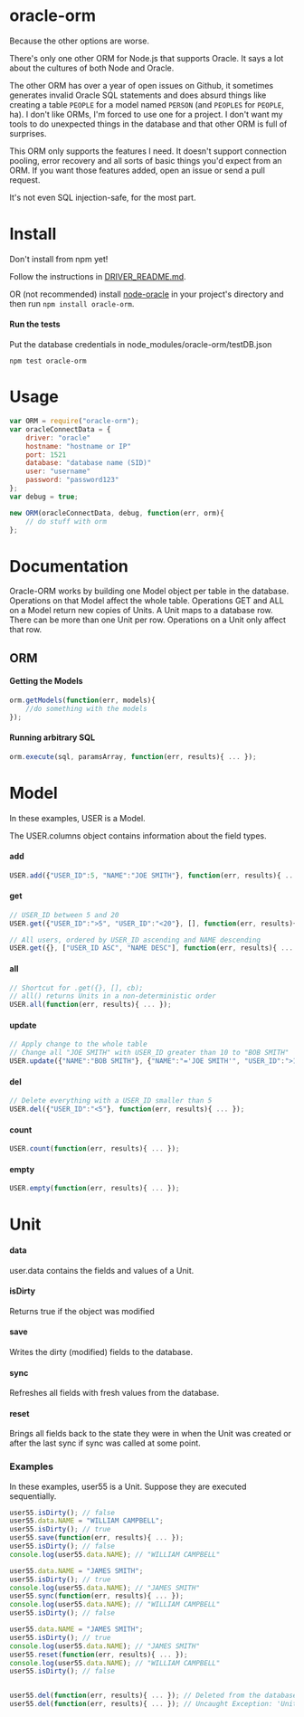 oracle-orm
==========

Because the other options are worse.

There's only one other ORM for Node.js that supports Oracle. It says a lot about the cultures of both Node and Oracle.

The other ORM has over a year of open issues on Github, it sometimes generates invalid Oracle SQL statements and does absurd things like creating a table `PEOPLE` for a model named `PERSON` (and `PEOPLES` for `PEOPLE`, ha). I don't like ORMs, I'm forced to use one for a project. I don't want my tools to do unexpected things in the database and that other ORM is full of surprises.

This ORM only supports the features I need. It doesn't support connection pooling, error recovery and all sorts of basic things you'd expect from an ORM. If you want those features added, open an issue or send a pull request.

It's not even SQL injection-safe, for the most part.


# Install

Don't install from npm yet!

Follow the instructions in [DRIVER_README.md](https://github.com/SGrondin/oracle-orm/blob/master/driver/DRIVER_README.md).

OR (not recommended) install [node-oracle](https://github.com/joeferner/node-oracle) in your project's directory and then run `npm install oracle-orm`.

#### Run the tests

Put the database credentials in node_modules/oracle-orm/testDB.json
```
npm test oracle-orm
```

# Usage

```javascript
var ORM = require("oracle-orm");
var oracleConnectData = {
	driver: "oracle"
	hostname: "hostname or IP"
	port: 1521
	database: "database name (SID)"
	user: "username"
	password: "password123"
};
var debug = true;

new ORM(oracleConnectData, debug, function(err, orm){
	// do stuff with orm
};
```


# Documentation

Oracle-ORM works by building one Model object per table in the database. Operations on that Model affect the whole table. Operations GET and ALL on a Model return new copies of Units. A Unit maps to a database row. There can be more than one Unit per row. Operations on a Unit only affect that row.

## ORM

#### Getting the Models
```javascript
orm.getModels(function(err, models){
	//do something with the models
});
```

#### Running arbitrary SQL
```javascript
orm.execute(sql, paramsArray, function(err, results){ ... });
```

# Model

In these examples, USER is a Model.

The USER.columns object contains information about the field types.

#### add
```javascript
USER.add({"USER_ID":5, "NAME":"JOE SMITH"}, function(err, results){ ... });
```

#### get
```javascript
// USER_ID between 5 and 20
USER.get({"USER_ID":">5", "USER_ID":"<20"}, [], function(err, results){ ... });

// All users, ordered by USER_ID ascending and NAME descending
USER.get({}, ["USER_ID ASC", "NAME DESC"], function(err, results){ ... });
```

#### all
```javascript
// Shortcut for .get({}, [], cb);
// all() returns Units in a non-deterministic order
USER.all(function(err, results){ ... });
```

#### update
```javascript
// Apply change to the whole table
// Change all "JOE SMITH" with USER_ID greater than 10 to "BOB SMITH"
USER.update({"NAME":"BOB SMITH"}, {"NAME":"='JOE SMITH'", "USER_ID":">10"}, function(err, results){ ... });
```

#### del
```javascript
// Delete everything with a USER_ID smaller than 5
USER.del({"USER_ID":"<5"}, function(err, results){ ... });
```

#### count
```javascript
USER.count(function(err, results){ ... });
```

#### empty
```javascript
USER.empty(function(err, results){ ... });
```


# Unit

#### data
user.data contains the fields and values of a Unit.

#### isDirty
Returns true if the object was modified

#### save
Writes the dirty (modified) fields to the database.

#### sync
Refreshes all fields with fresh values from the database.

#### reset
Brings all fields back to the state they were in when the Unit was created or after the last sync if sync was called at some point.

### Examples

In these examples, user55 is a Unit. Suppose they are executed sequentially.

```javascript
user55.isDirty(); // false
user55.data.NAME = "WILLIAM CAMPBELL";
user55.isDirty(); // true
user55.save(function(err, results){ ... });
user55.isDirty(); // false
console.log(user55.data.NAME); // "WILLIAM CAMPBELL"

user55.data.NAME = "JAMES SMITH";
user55.isDirty(); // true
console.log(user55.data.NAME); // "JAMES SMITH"
user55.sync(function(err, results){ ... });
console.log(user55.data.NAME); // "WILLIAM CAMPBELL"
user55.isDirty(); // false

user55.data.NAME = "JAMES SMITH";
user55.isDirty(); // true
console.log(user55.data.NAME); // "JAMES SMITH"
user55.reset(function(err, results){ ... });
console.log(user55.data.NAME); // "WILLIAM CAMPBELL"
user55.isDirty(); // false


user55.del(function(err, results){ ... }); // Deleted from the database
user55.del(function(err, results){ ... }); // Uncaught Exception: 'Unit USER was deleted and doesn't exist anymore'
```
